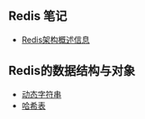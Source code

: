 ## Redis 笔记
+ [Redis架构概述信息](./000.Redis概述.md)

## Redis的数据结构与对象

+ [动态字符串](./001.Redis的数据结构与对象.md#sds-)
+ [哈希表](./001.Redis的数据结构与对象.md#哈希表)

